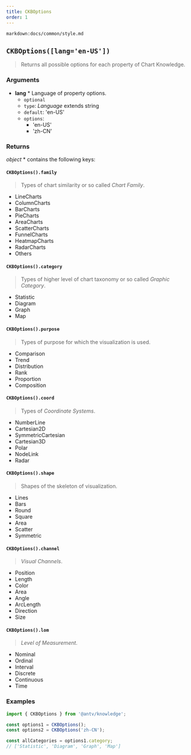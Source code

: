 ```yaml
---
title: CKBOptions
order: 1
---
```


`markdown:docs/common/style.md`


## `CKBOptions([lang='en-US'])`

> Returns all possible options for each property of Chart Knowledge.

### Arguments

* **lang** * Language of property options.
  * `optional`
  * `type`: *Language* extends string
  * `default`: 'en-US'
  * `options`:
    * 'en-US'
    * 'zh-CN'

### Returns

*object* * contains the following keys:

#### `CKBOptions().family`

> Types of chart similarity or so called *Chart Family*.

* LineCharts
* ColumnCharts
* BarCharts
* PieCharts
* AreaCharts
* ScatterCharts
* FunnelCharts
* HeatmapCharts
* RadarCharts
* Others

#### `CKBOptions().category`

> Types of higher level of chart taxonomy or so called *Graphic Category*.

* Statistic
* Diagram
* Graph
* Map

#### `CKBOptions().purpose`

> Types of purpose for which the visualization is used.

* Comparison
* Trend
* Distribution
* Rank
* Proportion
* Composition

#### `CKBOptions().coord`

> Types of *Coordinate Systems*.

* NumberLine
* Cartesian2D
* SymmetricCartesian
* Cartesian3D
* Polar
* NodeLink
* Radar

#### `CKBOptions().shape`

> Shapes of the skeleton of visualization.

* Lines
* Bars
* Round
* Square
* Area
* Scatter
* Symmetric

#### `CKBOptions().channel`

> *Visual Channels*.

* Position
* Length
* Color
* Area
* Angle
* ArcLength
* Direction
* Size

#### `CKBOptions().lom`

> *Level of Measurement*.

* Nominal
* Ordinal
* Interval
* Discrete
* Continuous
* Time

### Examples

```js
import { CKBOptions } from '@antv/knowledge';

const options1 = CKBOptions();
const options2 = CKBOptions('zh-CN');

const allCategories = options1.category;
// ['Statistic', 'Diagram', 'Graph', 'Map']
```
